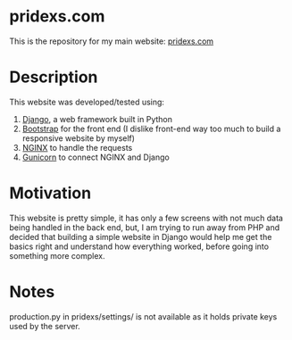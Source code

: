 # pridexs.com
This is the repository for my main website: [pridexs.com](https://pridexs.com)  

# Description
This website was developed/tested using:  
1. [Django](https://www.djangoproject.com/), a web framework built in Python  
2. [Bootstrap](http://getbootstrap.com/) for the front end (I dislike front-end way too much to build a responsive website by myself)  
3. [NGINX](https://www.nginx.com/) to handle the requests  
4. [Gunicorn](http://gunicorn.org/) to connect NGINX and Django  

# Motivation
This website is pretty simple, it has only a few screens with not much data being handled in the back end, but, I am trying to run away from PHP and decided that building a simple website in Django would help me get the basics right and understand how everything worked, before going into something more complex.

# Notes
production.py in pridexs/settings/ is not available as it holds private keys used by the server.
